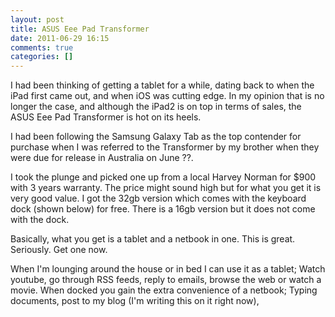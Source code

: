 ```yaml
---
layout: post
title: ASUS Eee Pad Transformer
date: 2011-06-29 16:15
comments: true
categories: []
---
```

<p>I had been thinking of getting a tablet for a while, dating back to when the iPad first came out, and when iOS was cutting edge. In my opinion that is no longer the case, and although the iPad2 is on top in terms of sales, the ASUS Eee Pad Transformer is hot on its heels.</p>

<p>I had been following the Samsung Galaxy Tab as the top contender for purchase when I was referred to the Transformer by my brother when they were due for release in Australia on June ??.</p>

<p>I took the plunge and picked one up from a local Harvey Norman for $900 with 3 years warranty. The price might sound high but for what you get it is very good value. I got the 32gb version which comes with the keyboard dock (shown below) for free. There is a 16gb version but it does not come with the dock.</p>

<p>Basically, what you get is a tablet and a netbook in one. This is great. Seriously. Get one now.</p>

<p>When I'm lounging around the house or in bed I can use it as a tablet; Watch youtube, go through RSS feeds, reply to emails, browse the web or watch a movie. When docked you gain the extra convenience of a netbook; Typing documents, post to my blog (I'm writing this on it right now),</p>

